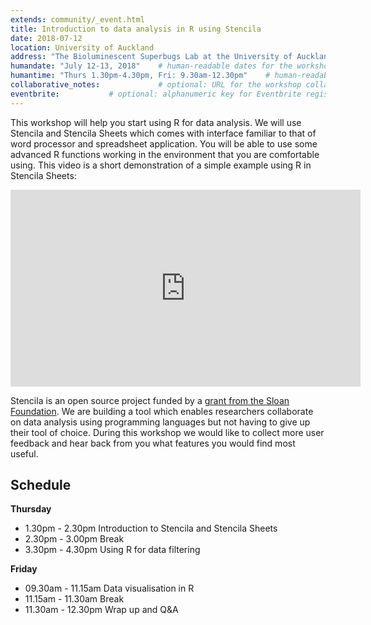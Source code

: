 ```yaml
---
extends: community/_event.html
title: Introduction to data analysis in R using Stencila
date: 2018-07-12
location: University of Auckland   
address: "The Bioluminescent Superbugs Lab at the University of Auckland"      
humandate: "July 12-13, 2018"    # human-readable dates for the workshop (e.g., "Feb 17-18, 2020")
humantime: "Thurs 1.30pm-4.30pm, Fri: 9.30am-12.30pm"    # human-readable times for the workshop (e.g., "9:00 am - 4:30 pm")
collaborative_notes:             # optional: URL for the workshop collaborative notes, e.g. an Etherpad or Google Docs document
eventbrite:           # optional: alphanumeric key for Eventbrite registration, e.g., "1234567890AB" (if Eventbrite is being used)
---
```


This workshop will help you start using R for data analysis. We will use  Stencila and Stencila Sheets which comes with interface familiar to that of word
processor and spreadsheet application. You will be able to use some advanced R functions working in the environment that you are comfortable using.
This video is a short demonstration of a simple example using R in Stencila Sheets:

<iframe width="560" height="315" src="https://www.youtube.com/embed/DPz4VA4BRjM?rel=0" frameborder="0" allow="autoplay; encrypted-media" allowfullscreen></iframe>

Stencila is an open source project funded by a [grant from the Sloan Foundation](http://stenci.la/blog/sloan-grant/). We are building a tool which enables researchers collaborate on data analysis using programming languages but not having to give up their tool of choice. During this workshop we would like to collect more user feedback and hear back from you what features you would find most useful.

## Schedule

**Thursday**
* 1.30pm - 2.30pm Introduction to Stencila and Stencila Sheets
* 2.30pm - 3.00pm Break
* 3.30pm - 4.30pm Using R for data filtering

**Friday**
* 09.30am - 11.15am Data visualisation in R
* 11.15am - 11.30am Break
* 11.30am - 12.30pm Wrap up and Q&A
